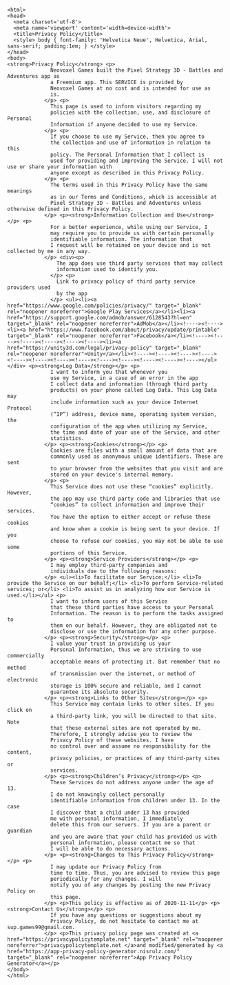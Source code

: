 
<!DOCTYPE html>
    <html>
    <head>
      <meta charset='utf-8'>
      <meta name='viewport' content='width=device-width'>
      <title>Privacy Policy</title>
      <style> body { font-family: 'Helvetica Neue', Helvetica, Arial, sans-serif; padding:1em; } </style>
    </head>
    <body>
    <strong>Privacy Policy</strong> <p>
                  Neovoxel Games built the Pixel Strategy 3D - Battles and Adventures app as
                  a Freemium app. This SERVICE is provided by
                  Neovoxel Games at no cost and is intended for use as
                  is.
                </p> <p>
                  This page is used to inform visitors regarding my
                  policies with the collection, use, and disclosure of Personal
                  Information if anyone decided to use my Service.
                </p> <p>
                  If you choose to use my Service, then you agree to
                  the collection and use of information in relation to this
                  policy. The Personal Information that I collect is
                  used for providing and improving the Service. I will not use or share your information with
                  anyone except as described in this Privacy Policy.
                </p> <p>
                  The terms used in this Privacy Policy have the same meanings
                  as in our Terms and Conditions, which is accessible at
                  Pixel Strategy 3D - Battles and Adventures unless otherwise defined in this Privacy Policy.
                </p> <p><strong>Information Collection and Use</strong></p> <p>
                  For a better experience, while using our Service, I
                  may require you to provide us with certain personally
                  identifiable information. The information that
                  I request will be retained on your device and is not collected by me in any way.
                </p> <div><p>
                    The app does use third party services that may collect
                    information used to identify you.
                  </p> <p>
                    Link to privacy policy of third party service providers used
                    by the app
                  </p> <ul><li><a href="https://www.google.com/policies/privacy/" target="_blank" rel="noopener noreferrer">Google Play Services</a></li><li><a href="https://support.google.com/admob/answer/6128543?hl=en" target="_blank" rel="noopener noreferrer">AdMob</a></li><!----><!----><li><a href="https://www.facebook.com/about/privacy/update/printable" target="_blank" rel="noopener noreferrer">Facebook</a></li><!----><!----><!----><!----><!----><!----><li><a href="https://unity3d.com/legal/privacy-policy" target="_blank" rel="noopener noreferrer">Unity</a></li><!----><!----><!----><!----><!----><!----><!----><!----><!----><!----><!----><!----><!----></ul></div> <p><strong>Log Data</strong></p> <p>
                  I want to inform you that whenever you
                  use my Service, in a case of an error in the app
                  I collect data and information (through third party
                  products) on your phone called Log Data. This Log Data may
                  include information such as your device Internet Protocol
                  (“IP”) address, device name, operating system version, the
                  configuration of the app when utilizing my Service,
                  the time and date of your use of the Service, and other
                  statistics.
                </p> <p><strong>Cookies</strong></p> <p>
                  Cookies are files with a small amount of data that are
                  commonly used as anonymous unique identifiers. These are sent
                  to your browser from the websites that you visit and are
                  stored on your device's internal memory.
                </p> <p>
                  This Service does not use these “cookies” explicitly. However,
                  the app may use third party code and libraries that use
                  “cookies” to collect information and improve their services.
                  You have the option to either accept or refuse these cookies
                  and know when a cookie is being sent to your device. If you
                  choose to refuse our cookies, you may not be able to use some
                  portions of this Service.
                </p> <p><strong>Service Providers</strong></p> <p>
                  I may employ third-party companies and
                  individuals due to the following reasons:
                </p> <ul><li>To facilitate our Service;</li> <li>To provide the Service on our behalf;</li> <li>To perform Service-related services; or</li> <li>To assist us in analyzing how our Service is used.</li></ul> <p>
                  I want to inform users of this Service
                  that these third parties have access to your Personal
                  Information. The reason is to perform the tasks assigned to
                  them on our behalf. However, they are obligated not to
                  disclose or use the information for any other purpose.
                </p> <p><strong>Security</strong></p> <p>
                  I value your trust in providing us your
                  Personal Information, thus we are striving to use commercially
                  acceptable means of protecting it. But remember that no method
                  of transmission over the internet, or method of electronic
                  storage is 100% secure and reliable, and I cannot
                  guarantee its absolute security.
                </p> <p><strong>Links to Other Sites</strong></p> <p>
                  This Service may contain links to other sites. If you click on
                  a third-party link, you will be directed to that site. Note
                  that these external sites are not operated by me.
                  Therefore, I strongly advise you to review the
                  Privacy Policy of these websites. I have
                  no control over and assume no responsibility for the content,
                  privacy policies, or practices of any third-party sites or
                  services.
                </p> <p><strong>Children’s Privacy</strong></p> <p>
                  These Services do not address anyone under the age of 13.
                  I do not knowingly collect personally
                  identifiable information from children under 13. In the case
                  I discover that a child under 13 has provided
                  me with personal information, I immediately
                  delete this from our servers. If you are a parent or guardian
                  and you are aware that your child has provided us with
                  personal information, please contact me so that
                  I will be able to do necessary actions.
                </p> <p><strong>Changes to This Privacy Policy</strong></p> <p>
                  I may update our Privacy Policy from
                  time to time. Thus, you are advised to review this page
                  periodically for any changes. I will
                  notify you of any changes by posting the new Privacy Policy on
                  this page.
                </p> <p>This policy is effective as of 2020-11-11</p> <p><strong>Contact Us</strong></p> <p>
                  If you have any questions or suggestions about my
                  Privacy Policy, do not hesitate to contact me at sup.games99@gmail.com.
                </p> <p>This privacy policy page was created at <a href="https://privacypolicytemplate.net" target="_blank" rel="noopener noreferrer">privacypolicytemplate.net </a>and modified/generated by <a href="https://app-privacy-policy-generator.nisrulz.com/" target="_blank" rel="noopener noreferrer">App Privacy Policy Generator</a></p>
    </body>
    </html>
